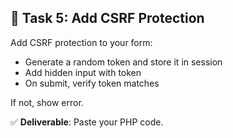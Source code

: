 ## 🧩 Task 5: Add CSRF Protection

Add CSRF protection to your form:
- Generate a random token and store it in session  
- Add hidden input with token  
- On submit, verify token matches  

If not, show error.

✅ **Deliverable**: Paste your PHP code.